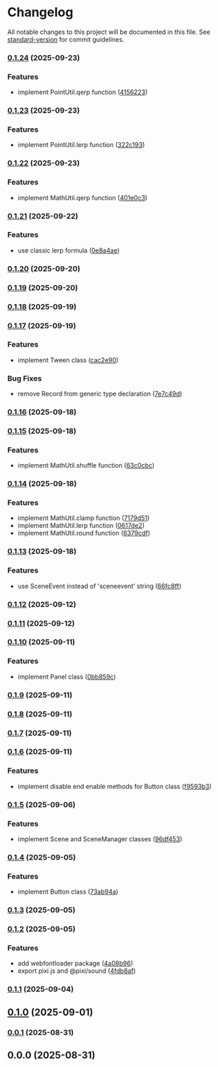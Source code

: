 # Changelog

All notable changes to this project will be documented in this file. See [standard-version](https://github.com/conventional-changelog/standard-version) for commit guidelines.

### [0.1.24](https://github.com/rdarida/gameforge/compare/v0.1.23...v0.1.24) (2025-09-23)


### Features

* implement PointUtil.qerp function ([4156223](https://github.com/rdarida/gameforge/commit/41562237f0b21a84c78e5b2eb412df6152dcae7f))

### [0.1.23](https://github.com/rdarida/gameforge/compare/v0.1.22...v0.1.23) (2025-09-23)


### Features

* implement PointUtil.lerp function ([322c193](https://github.com/rdarida/gameforge/commit/322c1936b7e467ba1f9c4229c8017fad6157a9ef))

### [0.1.22](https://github.com/rdarida/gameforge/compare/v0.1.21...v0.1.22) (2025-09-23)


### Features

* implement MathUtil.qerp function ([401e0c3](https://github.com/rdarida/gameforge/commit/401e0c3e233e8b80c9dd108347f994f6aca7b89c))

### [0.1.21](https://github.com/rdarida/gameforge/compare/v0.1.20...v0.1.21) (2025-09-22)


### Features

* use classic lerp formula ([0e8a4ae](https://github.com/rdarida/gameforge/commit/0e8a4aeedd0d2ef79552ae64a11a34147b7136ef))

### [0.1.20](https://github.com/rdarida/gameforge/compare/v0.1.19...v0.1.20) (2025-09-20)

### [0.1.19](https://github.com/rdarida/gameforge/compare/v0.1.18...v0.1.19) (2025-09-20)

### [0.1.18](https://github.com/rdarida/gameforge/compare/v0.1.17...v0.1.18) (2025-09-19)

### [0.1.17](https://github.com/rdarida/gameforge/compare/v0.1.16...v0.1.17) (2025-09-19)


### Features

* implement Tween class ([cac2e90](https://github.com/rdarida/gameforge/commit/cac2e906c5241edd2fe5852d2312ab43ae6fec92))


### Bug Fixes

* remove Record from generic type declaration ([7e7c49d](https://github.com/rdarida/gameforge/commit/7e7c49d55303e2821360e0787d6fb3d54d3a5a2f))

### [0.1.16](https://github.com/rdarida/gameforge/compare/v0.1.15...v0.1.16) (2025-09-18)

### [0.1.15](https://github.com/rdarida/gameforge/compare/v0.1.14...v0.1.15) (2025-09-18)


### Features

* implement MathUtil.shuffle function ([63c0cbc](https://github.com/rdarida/gameforge/commit/63c0cbc322ea0a1b440aaea2046a3bffd297db95))

### [0.1.14](https://github.com/rdarida/gameforge/compare/v0.1.13...v0.1.14) (2025-09-18)


### Features

* implement MathUtil.clamp function ([7179d51](https://github.com/rdarida/gameforge/commit/7179d51ba00e62c99a2cd978a45a3b789c18d049))
* implement MathUtil.lerp function ([0617de2](https://github.com/rdarida/gameforge/commit/0617de2be0c5ca129ed4efaa7079cf6fbe0a1708))
* implement MathUtil.round function ([6379cdf](https://github.com/rdarida/gameforge/commit/6379cdf66732b12fe825d2b63640210b20e79794))

### [0.1.13](https://github.com/rdarida/gameforge/compare/v0.1.12...v0.1.13) (2025-09-18)


### Features

* use SceneEvent instead of 'sceneevent' string ([66fc8ff](https://github.com/rdarida/gameforge/commit/66fc8ffc468f487f5dcc5b3fba19e35204513e53))

### [0.1.12](https://github.com/rdarida/gameforge/compare/v0.1.11...v0.1.12) (2025-09-12)

### [0.1.11](https://github.com/rdarida/gameforge/compare/v0.1.10...v0.1.11) (2025-09-12)

### [0.1.10](https://github.com/rdarida/gameforge/compare/v0.1.9...v0.1.10) (2025-09-11)


### Features

* implement Panel class ([0bb859c](https://github.com/rdarida/gameforge/commit/0bb859c2fa2a2da4001dd05fc4279690b48cb848))

### [0.1.9](https://github.com/rdarida/gameforge/compare/v0.1.8...v0.1.9) (2025-09-11)

### [0.1.8](https://github.com/rdarida/gameforge/compare/v0.1.7...v0.1.8) (2025-09-11)

### [0.1.7](https://github.com/rdarida/gameforge/compare/v0.1.6...v0.1.7) (2025-09-11)

### [0.1.6](https://github.com/rdarida/gameforge/compare/v0.1.5...v0.1.6) (2025-09-11)


### Features

* implement disable end enable methods for Button class ([f9593b3](https://github.com/rdarida/gameforge/commit/f9593b3a7aef2c26423601cfb3823a70577f9cd9))

### [0.1.5](https://github.com/rdarida/gameforge/compare/v0.1.4...v0.1.5) (2025-09-06)


### Features

* implement Scene and SceneManager classes ([96df453](https://github.com/rdarida/gameforge/commit/96df453ccd57daf3ba7180213951a2fc808f50dc))

### [0.1.4](https://github.com/rdarida/gameforge/compare/v0.1.3...v0.1.4) (2025-09-05)


### Features

* implement Button class ([73ab94a](https://github.com/rdarida/gameforge/commit/73ab94a6e1683c32d28e8b4c594a69d22521b3ae))

### [0.1.3](https://github.com/rdarida/gameforge/compare/v0.1.2...v0.1.3) (2025-09-05)

### [0.1.2](https://github.com/rdarida/gameforge/compare/v0.1.1...v0.1.2) (2025-09-05)


### Features

* add webfontloader package ([4a08b96](https://github.com/rdarida/gameforge/commit/4a08b962bf681c3367739fa074033538e9a9942d))
* export pixi.js and @pixi/sound ([4fdb8af](https://github.com/rdarida/gameforge/commit/4fdb8af17204e639717cc1e7aa341a443fc88fa1))

### [0.1.1](https://github.com/rdarida/gameforge/compare/v0.1.0...v0.1.1) (2025-09-04)

## [0.1.0](https://github.com/rdarida/gameforge/compare/v0.0.1...v0.1.0) (2025-09-01)

### [0.0.1](https://github.com/rdarida/gameforge/compare/v0.0.0...v0.0.1) (2025-08-31)

## 0.0.0 (2025-08-31)
